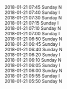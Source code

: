 2018-01-21 07:45 Sunday  N  
2018-01-21 07:40 Sunday  I  
2018-01-21 07:30 Sunday  N  
2018-01-21 07:15 Sunday  I  
2018-01-21 07:10 Sunday  N  
2018-01-21 07:00 Sunday  I  
2018-01-21 06:50 Sunday  N  
2018-01-21 06:45 Sunday  I  
2018-01-21 06:40 Sunday  N  
2018-01-21 06:20 Sunday  I  
2018-01-21 06:10 Sunday  N  
2018-01-21 06:05 Sunday  I  
2018-01-21 06:00 Sunday  N  
2018-01-21 05:55 Sunday  I  
2018-01-21 05:50 Sunday  N  
